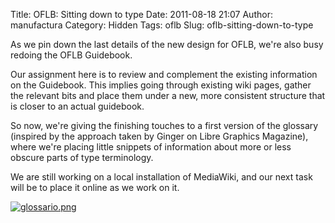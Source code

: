 Title: OFLB: Sitting down to type
Date: 2011-08-18 21:07
Author: manufactura
Category: Hidden
Tags: oflb
Slug: oflb-sitting-down-to-type

As we pin down the last details of the new design for OFLB, we're also
busy redoing the OFLB Guidebook.

Our assignment here is to review and complement the existing information
on the Guidebook. This implies going through existing wiki pages, gather
the relevant bits and place them under a new, more consistent structure
that is closer to an actual guidebook.

So now, we're giving the finishing touches to a first version of the
glossary (inspired by the approach taken by Ginger on Libre Graphics
Magazine), where we're placing little snippets of information about more
or less obscure parts of type terminology.

We are still working on a local installation of MediaWiki, and our next
task will be to place it online as we work on it.

[![glossario.png](http://blog.manufacturaindependente.org/wp-content/uploads/2011/08/glossario.png "glossario.png")](http://blog.manufacturaindependente.org/wp-content/uploads/2011/08/glossario.png)

